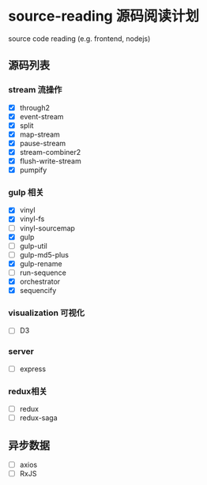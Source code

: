 # source-reading 源码阅读计划
source code reading (e.g. frontend, nodejs)
## 源码列表
### stream 流操作
- [x] through2
- [x] event-stream
- [x] split
- [x] map-stream
- [x] pause-stream
- [x] stream-combiner2
- [x] flush-write-stream
- [x] pumpify

### gulp 相关
- [x] vinyl
- [x] vinyl-fs
- [ ] vinyl-sourcemap
- [x] gulp
- [ ] gulp-util
- [ ] gulp-md5-plus
- [x] gulp-rename
- [ ] run-sequence
- [x] orchestrator
- [x] sequencify

### visualization 可视化
- [ ] D3

### server
- [ ] express

### redux相关
- [ ] redux
- [ ] redux-saga

## 异步数据
- [ ] axios
- [ ] RxJS
